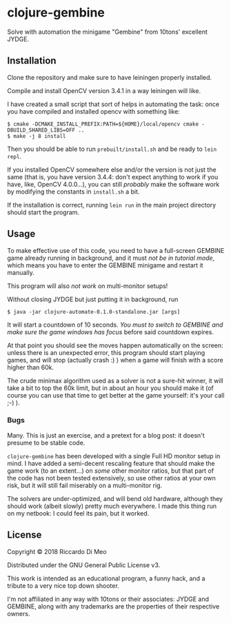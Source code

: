 # clojure-gembine

Solve with automation the minigame "Gembine" from 10tons' excellent JYDGE.

## Installation

Clone the repository and make sure to have leiningen properly installed.

Compile and install OpenCV version 3.4.1 in a way leiningen will like.

I have created a small script that sort of helps in automating the task: once you have compiled and installed opencv with something like:

    $ cmake -DCMAKE_INSTALL_PREFIX:PATH=${HOME}/local/opencv cmake -DBUILD_SHARED_LIBS=OFF ..
    $ make -j 8 install 
    
Then you should be able to run ``prebuilt/install.sh`` and be ready to ``lein repl``.

If you installed OpenCV somewhere else and/or the version is not just the same (that is, you have version 3.4.4: don't expect anything to work if you have, like, OpenCV 4.0.0…), you can still _probably_ make the software work by modifying the constants in ``install.sh`` a bit. 

If the installation is correct, running ``lein run`` in the main project directory should start the program.

## Usage

To make effective use of this code, you need to have a full-screen GEMBINE game already running in background, and it must *not be in tutorial mode*, which means you have to enter the GEMBINE minigame and restart it manually.

This program will also *not work* on multi-monitor setups!

Without closing JYDGE but just putting it in background, run

    $ java -jar clojure-automate-0.1.0-standalone.jar [args]

It will start a countdown of 10 seconds. *You must to switch to GEMBINE and make sure the game windows has focus* before said countdown expires.

At that point you should see the moves happen automatically on the screen: unless there is an unexpected error, this program should start playing games, and will stop (actually crash :) ) when a game will finish with a score higher than 60k.

The crude minimax algorithm used as a solver is not a sure-hit winner, it will take a bit to top the 60k limit, but in about an hour you should make it (of course you can use that time to get better at the game yourself: it's your call ;-) ).

### Bugs

Many. This is just an exercise, and a pretext for a blog post: it doesn't presume to be stable code.

``clojure-gembine`` has been developed with a single Full HD monitor setup in mind. I have added a semi-decent rescaling feature that should make the game work (to an extent…) on *some* other monitor ratios, but that part of the code has not been tested extensively, so use other ratios at your own risk, but it will still fail miserably on a multi-monitor rig.

The solvers are under-optimized, and will bend old hardware, although they should work (albeit slowly) pretty much everywhere. I made this thing run on my netbook: I could feel its pain, but it worked.

## License

Copyright © 2018 Riccardo Di Meo

Distributed under the GNU General Public License v3.

This work is intended as an educational program, a funny hack, and a tribute to a very nice top down shooter.

I'm not affiliated in any way with 10tons or their associates: JYDGE and GEMBINE, along with any trademarks are the properties of their respective owners.

